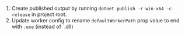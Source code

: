 
1. Create published output by running `dotnet publish -r win-x64 -c release` in project root.
2. Update worker config to rename `defaultWorkerPath` prop value to end with `.exe` (instead of `.dll)